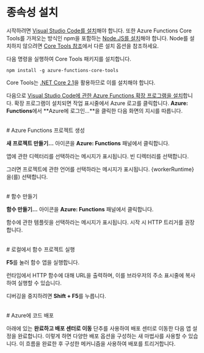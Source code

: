 # 종속성 설치

시작하려면 [Visual Studio Code를 설치](https://go.microsoft.com/fwlink/?linkid=2016593)해야 합니다. 또한 Azure Functions Core Tools를 가져오는 방식인 npm을 포함하는 [Node.JS를 설치](https://go.microsoft.com/fwlink/?linkid=2016195)해야 합니다. Node를 설치하지 않으려면 [Core Tools 참조](https://go.microsoft.com/fwlink/?linkid=2016192)에서 다른 설치 옵션을 참조하세요.

다음 명령을 실행하여 Core Tools 패키지를 설치합니다.

``` npm install -g azure-functions-core-tools ```

Core Tools는 [.NET Core 2.1](https://go.microsoft.com/fwlink/?linkid=2016373)을 활용하므로 이를 설치해야 합니다.

다음으로 [Visual Studio Code에 관한 Azure Functions 확장 프로그램을 설치](https://go.microsoft.com/fwlink/?linkid=2016800)합니다. 확장 프로그램이 설치되면 작업 표시줄에서 Azure 로고를 클릭합니다. **Azure: Functions**에서 **Azure에 로그인...**을 클릭한 다음 화면의 지시를 따릅니다.

<br/>
# Azure Functions 프로젝트 생성

**새 프로젝트 만들기…** 아이콘을 **Azure: Functions** 패널에서 클릭합니다.

앱에 관한 디렉터리를 선택하라는 메시지가 표시됩니다. 빈 디렉터리를 선택합니다.

그러면 프로젝트에 관한 언어를 선택하라는 메시지가 표시됩니다. {workerRuntime}을(를) 선택합니다.

<br/>
# 함수 만들기

**함수 만들기…** 아이콘을 **Azure: Functions** 패널에서 클릭합니다.

함수에 관한 템플릿을 선택하라는 메시지가 표시됩니다. 시작 시 HTTP 트리거를 권장합니다.

<br/>
# 로컬에서 함수 프로젝트 실행

**F5**를 눌러 함수 앱을 실행합니다.

런타임에서 HTTP 함수에 대해 URL을 출력하며, 이를 브라우저의 주소 표시줄에 복사하여 실행할 수 있습니다.

디버깅을 중지하려면 **Shift + F5**를 누릅니다.

<br/>
# Azure에 코드 배포

아래에 있는 **완료하고 배포 센터로 이동** 단추를 사용하여 배포 센터로 이동한 다음 앱 설정을 완료합니다. 이렇게 하면 다양한 배포 옵션을 구성하는 새 마법사를 사용할 수 있습니다. 이 흐름을 완료한 후 구성한 메커니즘을 사용하여 배포를 트리거합니다.
